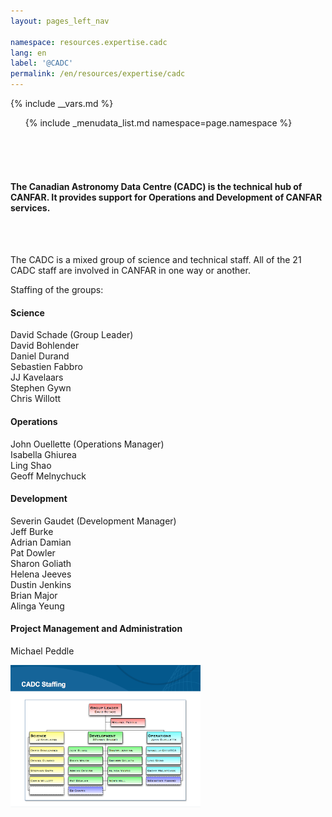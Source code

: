 ```yaml
---
layout: pages_left_nav

namespace: resources.expertise.cadc
lang: en
label: '@CADC'
permalink: /en/resources/expertise/cadc
---
```


{% include __vars.md %}

<!-- Content starts -->

<ul class="list-unstyled">
  {% include _menudata_list.md namespace=page.namespace %}
</ul>


<br>
<br>
<br>
<h4>The Canadian Astronomy Data Centre (CADC) is the technical hub of CANFAR. It provides support for Operations and Development of CANFAR services.</h4>
<br>
<br>

 The CADC is a mixed group of science and technical staff. All of the 21 CADC staff are involved in CANFAR in one way or another.<br>
 
 Staffing of the groups:
 
<h4> Science </h4>
 
 David Schade (Group Leader)<br>
 David Bohlender<br>
 Daniel Durand<br>
 Sebastien Fabbro<br>
 JJ Kavelaars<br>
 Stephen Gywn <br>
 Chris Willott<br>

 
 <h4> Operations </h4>
 
 John Ouellette (Operations Manager)<br>
 Isabella Ghiurea<br>
 Ling Shao<br>
 Geoff Melnychuck<br>
 
 <h4> Development</h4>
 
 Severin Gaudet (Development Manager)<br>
 Jeff Burke<br>
 Adrian Damian<br>
 Pat Dowler<br>
 Sharon Goliath<br>
 Helena Jeeves<br>
 Dustin Jenkins<br>
 Brian Major<br>
 Alinga Yeung<br>
 
 <h4> Project Management and Administration</h4>
 
 Michael Peddle
 
<img src="/images/Staffing.tiff" alt="CADC Staff" style="width:304px;height:228px;">
 
 
 

<!-- Content ends -->
